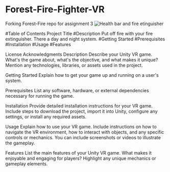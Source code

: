 # Forest-Fire-Fighter-VR
Forking Forest-Fire repo for assignment 3
![Health bar and fire etinguisher](https://github.com/Rezvision/Forest-Fire/assets/147525543/c5705162-2aff-4e1f-9a1d-5d160acd5c7e)


#Table of Contents
Project Title
#Description
Put off fire with your fire extinguisher. There a day and night system.
#Getting Started
#Prerequisites
#Installation
#Usage
#Features

License
Acknowledgments
Description
Describe your Unity VR game. What's the game about, what's the objective, and what makes it unique? Mention any technologies, libraries, or assets used in the project.

Getting Started
Explain how to get your game up and running on a user's system.

Prerequisites
List any software, hardware, or external dependencies necessary for running the game.

Installation
Provide detailed installation instructions for your VR game. Include steps to download the project, import it into Unity, configure any settings, or install any required assets.

Usage
Explain how to use your VR game. Include instructions on how to navigate the VR environment, how to interact with objects, and any specific controls or mechanics. You can include screenshots or videos to illustrate the gameplay.

Features
List the main features of your Unity VR game. What makes it enjoyable and engaging for players? Highlight any unique mechanics or gameplay elements.

